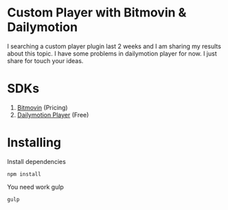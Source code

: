 # Custom Player with Bitmovin & Dailymotion
I searching a custom player plugin last 2 weeks and I am sharing my results about this topic. I have some problems in dailymotion player for now. I just share for touch your ideas.

# SDKs
1. [Bitmovin](https://bitmovin.com/dashboard/player/licenses) (Pricing)
2. [Dailymotion Player](https://developer.dailymotion.com/player#player-api) (Free)

# Installing
Install dependencies
```
npm install
```
You need work gulp
```
gulp
```
